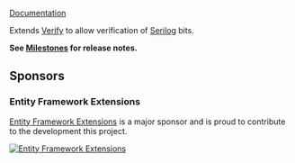 [Documentation](https://github.com/VerifyTests/Verify.Serilo)

Extends [Verify](https://github.com/VerifyTests/Verify) to allow verification of [Serilog](https://serilog.net/) bits.<!-- singleLineInclude: intro. path: /docs/intro.include.md -->

**See [Milestones](https://github.com/VerifyTests/Verify.Serilo/milestones?state=closed) for release notes.**


## Sponsors


### Entity Framework Extensions<!-- include: zzz. path: /docs/zzz.include.md -->

[Entity Framework Extensions](https://entityframework-extensions.net/?utm_source=simoncropp&utm_medium=Verify.Serilog) is a major sponsor and is proud to contribute to the development this project.

[![Entity Framework Extensions](https://raw.githubusercontent.com/VerifyTests/Verify.Serilo/refs/heads/main/docs/zzz.png)](https://entityframework-extensions.net/?utm_source=simoncropp&utm_medium=Verify.Serilog)<!-- endInclude -->
